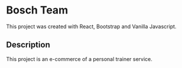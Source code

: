 # Bosch Team

This project was created with React, Bootstrap and Vanilla Javascript.

## Description

This project is an e-commerce of a personal trainer service.
